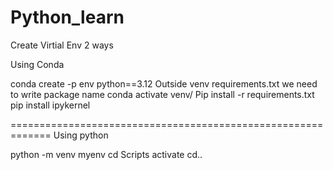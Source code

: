# Python_learn

Create Virtial Env 
2 ways 

Using Conda

conda create -p env python==3.12
Outside 
venv requirements.txt we need to write package name 
conda activate venv/
Pip install -r requirements.txt
pip install ipykernel

=============================================================
Using python

python -m venv myenv
cd Scripts
 activate 
cd.. 

